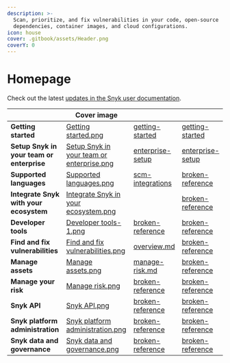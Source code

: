```yaml
---
description: >-
  Scan, prioritize, and fix vulnerabilities in your code, open-source
  dependencies, container images, and cloud configurations.
icon: house
cover: .gitbook/assets/Header.png
coverY: 0
---
```


# Homepage

Check out the latest [updates in the Snyk user documentation](whats-new.md).

<table data-view="cards" data-full-width="false"><thead><tr><th></th><th data-hidden data-card-cover data-type="image">Cover image</th><th data-hidden data-type="content-ref"></th><th data-hidden data-card-target data-type="content-ref"></th></tr></thead><tbody><tr><td><strong>Getting started</strong></td><td><a href=".gitbook/assets/Getting started.png">Getting started.png</a></td><td><a href="discover-snyk/getting-started/">getting-started</a></td><td><a href="discover-snyk/getting-started/">getting-started</a></td></tr><tr><td><strong>Setup Snyk in your team or enterprise</strong></td><td><a href=".gitbook/assets/Setup Snyk in your team or enterprise.png">Setup Snyk in your team or enterprise.png</a></td><td><a href="implementation-and-setup/enterprise-setup/">enterprise-setup</a></td><td><a href="implementation-and-setup/enterprise-setup/">enterprise-setup</a></td></tr><tr><td><strong>Supported languages</strong></td><td><a href=".gitbook/assets/Supported languages.png">Supported languages.png</a></td><td><a href="developer-tools/scm-integrations/">scm-integrations</a></td><td><a href="broken-reference/">broken-reference</a></td></tr><tr><td><strong>Integrate Snyk with your ecosystem</strong></td><td><a href=".gitbook/assets/Integrate Snyk in your ecosystem.png">Integrate Snyk in your ecosystem.png</a></td><td></td><td><a href="broken-reference/">broken-reference</a></td></tr><tr><td><strong>Developer tools</strong></td><td><a href=".gitbook/assets/Developer tools-1.png">Developer tools-1.png</a></td><td><a href="broken-reference/">broken-reference</a></td><td><a href="broken-reference/">broken-reference</a></td></tr><tr><td><strong>Find and fix vulnerabilities</strong></td><td><a href=".gitbook/assets/Find and fix vulnerabilities.png">Find and fix vulnerabilities.png</a></td><td><a href="scan-with-snyk/overview.md">overview.md</a></td><td><a href="broken-reference/">broken-reference</a></td></tr><tr><td><strong>Manage assets</strong></td><td><a href=".gitbook/assets/Manage assets.png">Manage assets.png</a></td><td><a href="manage-risk/manage-risk.md">manage-risk.md</a></td><td><a href="broken-reference/">broken-reference</a></td></tr><tr><td><strong>Manage your risk</strong></td><td><a href=".gitbook/assets/Manage risk.png">Manage risk.png</a></td><td><a href="broken-reference/">broken-reference</a></td><td><a href="broken-reference/">broken-reference</a></td></tr><tr><td><strong>Snyk API</strong></td><td><a href=".gitbook/assets/Snyk API.png">Snyk API.png</a></td><td><a href="broken-reference/">broken-reference</a></td><td><a href="broken-reference/">broken-reference</a></td></tr><tr><td><strong>Snyk platform administration</strong></td><td><a href=".gitbook/assets/Snyk platform administration.png">Snyk platform administration.png</a></td><td><a href="broken-reference/">broken-reference</a></td><td><a href="broken-reference/">broken-reference</a></td></tr><tr><td><strong>Snyk data and governance</strong></td><td><a href=".gitbook/assets/Snyk data and governance.png">Snyk data and governance.png</a></td><td><a href="broken-reference/">broken-reference</a></td><td><a href="broken-reference/">broken-reference</a></td></tr></tbody></table>
